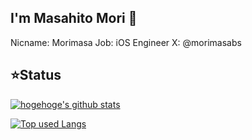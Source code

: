 ## I'm Masahito Mori 👋
Nicname: Morimasa
Job: iOS Engineer
X: @morimasabs

## ⭐️Status
<!-- リポジトリステータス -->
[![hogehoge's github stats](https://github-readme-stats.vercel.app/api?username=morimasabs&hide=contribs&count_private=true&show_icons=true&theme=tokyonight)](https://github.com/morimasabs/)

<!-- ソースコード統計 -->
[![Top used Langs](https://github-readme-stats.vercel.app/api/top-langs/?username=morimasabs&layout=compact&theme=tokyonight)](https://github.com/morimasabs/)
